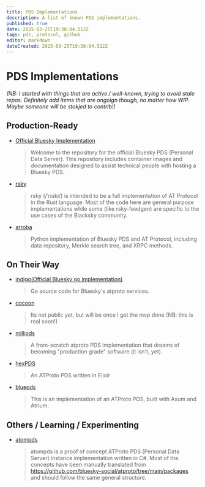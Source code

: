 ```yaml
---
title: PDS Implementations
description: A list of known PDS implementations.
published: true
date: 2025-03-25T19:38:04.512Z
tags: pds, protocol, github
editor: markdown
dateCreated: 2025-03-25T19:38:04.512Z
---
```


# PDS Implementations

*(NB: I started with things that are active / well-known, trying to avoid stale repos. Definitely add items that are ongoign though, no matter how WIP. Maybe someone will be stokjed to contrib!)*


## Production-Ready

- [Official Bluesky Implementation](https://github.com/bluesky-social/pds)
  > Welcome to the repository for the official Bluesky PDS (Personal Data Server). This repository includes container images and documentation designed to assist technical people with hosting a Bluesky PDS.
- [rsky](https://github.com/blacksky-algorithms/rsky)
  > rsky (/ˈrɪski/) is intended to be a full implementation of AT Protocol in the Rust language. Most of the code here are general purpose implementations while some (like rsky-feedgen) are specific to the use cases of the Blacksky community.
- [arroba](https://github.com/snarfed/arroba)
  > Python implementation of Bluesky PDS and AT Protocol, including data repository, Merkle search tree, and XRPC methods.


## On Their Way 

- [indigo(Official Bluesky go implementation)](https://github.com/bluesky-social/indigo/tree/main/pds)
  > Go source code for Bluesky's atproto services.
- [cocoon](https://github.com/haileyok/cocoon)
  > Its not public yet, but will be once I get the mvp done (NB: this is real soon!)
- [millipds](https://github.com/DavidBuchanan314/millipds)
  > A from-scratch atproto PDS implementation that dreams of becoming "production grade" software (it isn't, yet).
- [hexPDS](https://github.com/NetWatchInc/hexpds)
  > An ATProto PDS written in Elixir
- [bluepds](https://github.com/DrChat/bluepds)
  > This is an implementation of an ATProto PDS, built with Axum and Atrium.


## Others / Learning / Experimenting

- [atompds](https://github.com/PassiveModding/atompds)
  > atompds is a proof of concept ATProto PDS (Personal Data Server) instance implementation written in C#. Most of the concepts have been manually translated from https://github.com/bluesky-social/atproto/tree/main/packages and should follow the same general structure.
